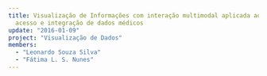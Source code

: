 ```yaml
---
title: Visualização de Informações com interação multimodal aplicada ao problema do
  acesso e integração de dados médicos
update: "2016-01-09"
project: "Visualização de Dados"
members:
  - "Leonardo Souza Silva"
  - "Fátima L. S. Nunes"
---
```



